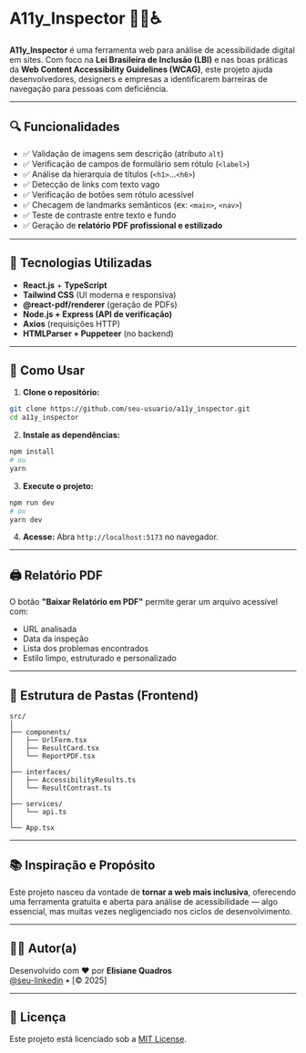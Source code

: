 
# A11y_Inspector 🕵️‍♀️♿

**A11y_Inspector** é uma ferramenta web para análise de acessibilidade digital em sites. Com foco na **Lei Brasileira de Inclusão (LBI)** e nas boas práticas da **Web Content Accessibility Guidelines (WCAG)**, este projeto ajuda desenvolvedores, designers e empresas a identificarem barreiras de navegação para pessoas com deficiência.

---

## 🔍 Funcionalidades

- ✅ Validação de imagens sem descrição (atributo `alt`)
- ✅ Verificação de campos de formulário sem rótulo (`<label>`)
- ✅ Análise da hierarquia de títulos (`<h1>`...`<h6>`)
- ✅ Detecção de links com texto vago
- ✅ Verificação de botões sem rótulo acessível
- ✅ Checagem de landmarks semânticos (ex: `<main>`, `<nav>`)
- ✅ Teste de contraste entre texto e fundo
- ✅ Geração de **relatório PDF profissional e estilizado**

---

## 🧪 Tecnologias Utilizadas

- **React.js** + **TypeScript**
- **Tailwind CSS** (UI moderna e responsiva)
- **@react-pdf/renderer** (geração de PDFs)
- **Node.js + Express (API de verificação)**
- **Axios** (requisições HTTP)
- **HTMLParser + Puppeteer** (no backend)

---

## 🚀 Como Usar

1. **Clone o repositório:**

```bash
git clone https://github.com/seu-usuario/a11y_inspector.git
cd a11y_inspector
```

2. **Instale as dependências:**

```bash
npm install
# ou
yarn
```

3. **Execute o projeto:**

```bash
npm run dev
# ou
yarn dev
```

4. **Acesse:**
Abra `http://localhost:5173` no navegador.

---

## 🖨️ Relatório PDF

O botão **"Baixar Relatório em PDF"** permite gerar um arquivo acessível com:

- URL analisada
- Data da inspeção
- Lista dos problemas encontrados
- Estilo limpo, estruturado e personalizado

---

## 📂 Estrutura de Pastas (Frontend)

```
src/
│
├── components/
│   ├── UrlForm.tsx
│   ├── ResultCard.tsx
│   └── ReportPDF.tsx
│
├── interfaces/
│   ├── AccessibilityResults.ts
│   └── ResultContrast.ts
│
├── services/
│   └── api.ts
│
└── App.tsx
```

---

## 📚 Inspiração e Propósito

Este projeto nasceu da vontade de **tornar a web mais inclusiva**, oferecendo uma ferramenta gratuita e aberta para análise de acessibilidade — algo essencial, mas muitas vezes negligenciado nos ciclos de desenvolvimento.

---

## 👩‍💻 Autor(a)

Desenvolvido com ❤️ por **Elisiane Quadros**  
[@seu-linkedin](https://www.linkedin.com/in/seu-usuario) • [© 2025]

---

## 📄 Licença

Este projeto está licenciado sob a [MIT License](LICENSE).
